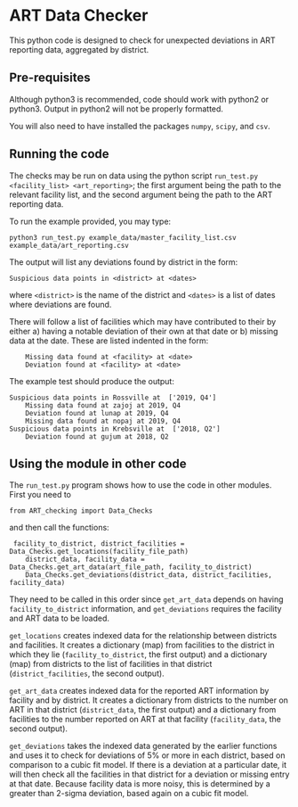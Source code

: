 # ART Data Checker

This python code is designed to check for unexpected deviations in ART reporting data, aggregated by district. 

## Pre-requisites

Although python3 is recommended, code should work with python2 or python3. Output in python2 will not be properly formatted. 

You will also need to have installed the packages `numpy`, `scipy`, and `csv`. 

## Running the code 

The checks may be run on data using the python script `run_test.py <facility_list> <art_reporting>`; the first argument being the path to the relevant facility list, and the second argument being the path to the ART reporting data. 

To run the example provided, you may type:
```
python3 run_test.py example_data/master_facility_list.csv example_data/art_reporting.csv
```

The output will list any deviations found by district in the form:
```
Suspicious data points in <district> at <dates>
```
where `<district>` is the name of the district and `<dates>` is a list of dates where deviations are found. 

There will follow a list of facilities which may have contributed to their by either a) having a notable deviation of their own at that date or b) missing data at the date. These are listed indented in the form:
```
    Missing data found at <facility> at <date>
    Deviation found at <facility> at <date>
```

The example test should produce the output:
```
Suspicious data points in Rossville at  ['2019, Q4']
	Missing data found at zajoj at 2019, Q4
	Deviation found at lunap at 2019, Q4
	Missing data found at nopaj at 2019, Q4
Suspicious data points in Krebsville at  ['2018, Q2']
	Deviation found at gujum at 2018, Q2
```

## Using the module in other code

The `run_test.py` program shows how to use the code in other modules. First you need to 
```
from ART_checking import Data_Checks
```

and then call the functions:
```
 facility_to_district, district_facilities = Data_Checks.get_locations(facility_file_path)
    district_data, facility_data = Data_Checks.get_art_data(art_file_path, facility_to_district)
    Data_Checks.get_deviations(district_data, district_facilities, facility_data)
```
They need to be called in this order since `get_art_data` depends on having `facility_to_district` information, and `get_deviations` requires the facility and ART data to be loaded. 

`get_locations` creates indexed data for the relationship between districts and facilities. It creates a dictionary (map) from facilities to the district in which they lie (`facility_to_district`, the first output) and a dictionary (map) from districts to the list of facilities in that district (`district_facilities`, the second output). 

`get_art_data` creates indexed data for the reported ART information by facility and by district. It creates a dictionary from districts to the number on ART in that district (`district_data`, the first output) and a dictionary from facilities to the number reported on ART at that facility (`facility_data`, the second output). 

`get_deviations` takes the indexed data generated by the earlier functions and uses it to check for deviations of 5% or more in each district, based on comparison to a cubic fit model. If there is a deviation at a particular date, it will then check all the facilities in that district for a deviation or missing entry at that date. Because facility data is more noisy, this is determined by a greater than 2-sigma deviation, based again on a cubic fit model. 
